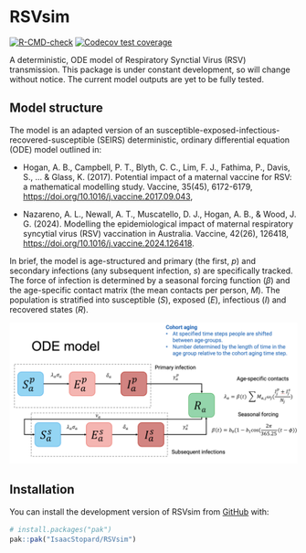 
<!-- README.md is generated from README.Rmd. Please edit that file -->

# RSVsim

<!-- badges: start -->

[![R-CMD-check](https://github.com/IsaacStopard/RSVsim/actions/workflows/R-CMD-check.yaml/badge.svg)](https://github.com/IsaacStopard/RSVsim/actions/workflows/R-CMD-check.yaml)
[![Codecov test
coverage](https://codecov.io/gh/IsaacStopard/RSVsim/graph/badge.svg)](https://app.codecov.io/gh/IsaacStopard/RSVsim)
<!-- badges: end -->

A deterministic, ODE model of Respiratory Synctial Virus (RSV)
transmission. This package is under constant development, so will change
without notice. The current model outputs are yet to be fully tested.

## Model structure

The model is an adapted version of an
susceptible-exposed-infectious-recovered-susceptible (SEIRS)
deterministic, ordinary differential equation (ODE) model outlined in:

- Hogan, A. B., Campbell, P. T., Blyth, C. C., Lim, F. J., Fathima, P.,
  Davis, S., … & Glass, K. (2017). Potential impact of a maternal
  vaccine for RSV: a mathematical modelling study. Vaccine, 35(45),
  6172-6179, <https://doi.org/10.1016/j.vaccine.2017.09.043>,

- Nazareno, A. L., Newall, A. T., Muscatello, D. J., Hogan, A. B., &
  Wood, J. G. (2024). Modelling the epidemiological impact of maternal
  respiratory syncytial virus (RSV) vaccination in Australia. Vaccine,
  42(26), 126418, <https://doi.org/10.1016/j.vaccine.2024.126418>.

In brief, the model is age-structured and primary (the first, $p$) and
secondary infections (any subsequent infection, $s$) are specifically
tracked. The force of infection is determined by a seasonal forcing
function ($\beta$) and the age-specific contact matrix (the mean
contacts per person, $M$). The population is stratified into susceptible
($S$), exposed ($E$), infectious ($I$) and recovered states ($R$).

![](ODE_model.png)

## Installation

You can install the development version of RSVsim from
[GitHub](https://github.com/) with:

``` r
# install.packages("pak")
pak::pak("IsaacStopard/RSVsim")
```
